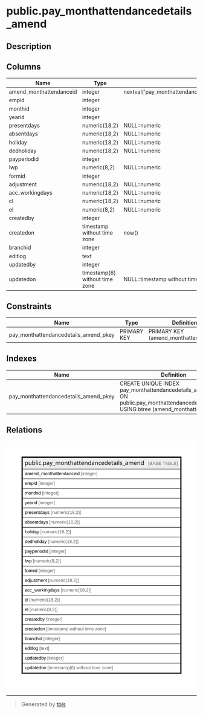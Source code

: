 # public.pay_monthattendancedetails_amend

## Description

## Columns

| Name | Type | Default | Nullable | Children | Parents | Comment |
| ---- | ---- | ------- | -------- | -------- | ------- | ------- |
| amend_monthattendanceid | integer | nextval('pay_monthattendancedetails_amend_amend_monthattendanceid_seq'::regclass) | false |  |  |  |
| empid | integer |  | true |  |  |  |
| monthid | integer |  | true |  |  |  |
| yearid | integer |  | true |  |  |  |
| presentdays | numeric(18,2) | NULL::numeric | true |  |  |  |
| absentdays | numeric(18,2) | NULL::numeric | true |  |  |  |
| holiday | numeric(18,2) | NULL::numeric | true |  |  |  |
| dedholiday | numeric(18,2) | NULL::numeric | true |  |  |  |
| payperiodid | integer |  | true |  |  |  |
| lwp | numeric(8,2) | NULL::numeric | true |  |  |  |
| formid | integer |  | true |  |  |  |
| adjustment | numeric(18,2) | NULL::numeric | true |  |  |  |
| acc_workingdays | numeric(18,2) | NULL::numeric | true |  |  |  |
| cl | numeric(18,2) | NULL::numeric | true |  |  |  |
| el | numeric(8,2) | NULL::numeric | true |  |  |  |
| createdby | integer |  | true |  |  |  |
| createdon | timestamp without time zone | now() | true |  |  |  |
| branchid | integer |  | true |  |  |  |
| editlog | text |  | true |  |  |  |
| updatedby | integer |  | true |  |  |  |
| updatedon | timestamp(6) without time zone | NULL::timestamp without time zone | true |  |  |  |

## Constraints

| Name | Type | Definition |
| ---- | ---- | ---------- |
| pay_monthattendancedetails_amend_pkey | PRIMARY KEY | PRIMARY KEY (amend_monthattendanceid) |

## Indexes

| Name | Definition |
| ---- | ---------- |
| pay_monthattendancedetails_amend_pkey | CREATE UNIQUE INDEX pay_monthattendancedetails_amend_pkey ON public.pay_monthattendancedetails_amend USING btree (amend_monthattendanceid) |

## Relations

![er](public.pay_monthattendancedetails_amend.svg)

---

> Generated by [tbls](https://github.com/k1LoW/tbls)
